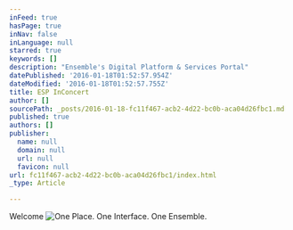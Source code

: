 ```yaml
---
inFeed: true
hasPage: true
inNav: false
inLanguage: null
starred: true
keywords: []
description: "Ensemble's Digital Platform & Services Portal"
datePublished: '2016-01-18T01:52:57.954Z'
dateModified: '2016-01-18T01:52:57.755Z'
title: ESP InConcert
author: []
sourcePath: _posts/2016-01-18-fc11f467-acb2-4d22-bc0b-aca04d26fbc1.md
published: true
authors: []
publisher:
  name: null
  domain: null
  url: null
  favicon: null
url: fc11f467-acb2-4d22-bc0b-aca04d26fbc1/index.html
_type: Article

---
```

Welcome
![One Place. One Interface. One Ensemble.](https://s3-us-west-2.amazonaws.com/the-grid-img/p/41d1cc4da0f6b772b5fe31ffed355278cc951387.png)